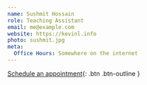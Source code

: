 ```yaml
---
name: Sushmit Hossain
role: Teaching Assistant
email: me@example.com
website: https://kevinl.info
photo: sushmit.jpg
meta:
  Office Hours: Somewhere on the internet
---
```


[Schedule an appointment](#){: .btn .btn-outline }
